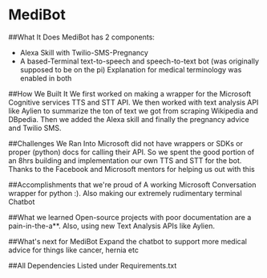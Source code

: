 # MediBot
##What It Does
MediBot has 2 components:
*  Alexa Skill with Twilio-SMS-Pregnancy
*  A based-Terminal text-to-speech and speech-to-text bot (was originally supposed to be on the pi)
Explanation for medical terminology was enabled in both

##How We Built It
We first worked on making a wrapper for the Microsoft Cognitive services TTS and STT API. We then worked with text analysis API like Aylien to summarize the ton of text we got from scraping Wikipedia and DBpedia. Then we added the Alexa skill and finally the pregnancy advice and Twilio SMS.

##Challenges We Ran Into
Microsoft did not have wrappers or SDKs or proper (python) docs for calling their API. So we spent the good portion of an 8hrs building and implementation our own TTS and STT for the bot. Thanks to the Facebook and Microsoft mentors for helping us out with this

##Accomplishments that we're proud of
A working Microsoft Conversation wrapper for python :). Also making our extremely rudimentary terminal Chatbot

##What we learned
Open-source projects with poor documentation are a pain-in-the-a**. Also, using new Text Analysis APIs like Aylien.

##What's next for MediBot
Expand the chatbot to support more medical advice for things like cancer, hernia etc

##All Dependencies Listed under Requirements.txt
